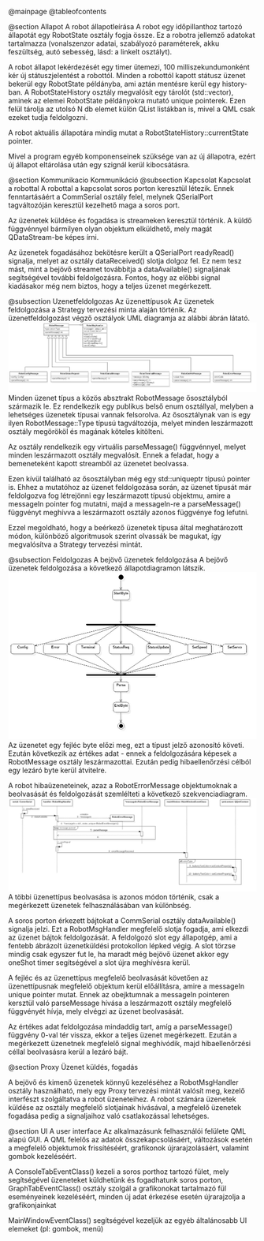 @mainpage
@tableofcontents

@section Allapot A robot állapotleírása
A robot egy időpillanthoz tartozó állapotát egy RobotState osztály fogja össze. Ez a robotra jellemző adatokat tartalmazza (vonalszenzor adatai, szabályozó paraméterek, akku feszültség, autó sebesség, lásd: a linkelt osztályt).

A robot állapot lekérdezését egy timer ütemezi, 100 milliszekundumonként kér új státuszjelentést a robottól. Minden a robottól kapott státusz üzenet bekerül egy RobotState példányba, ami aztán mentésre kerül egy history-ban. 
A RobotStateHistory osztály megvalósít egy tárolót (std::vector), aminek az elemei RobotState példányokra mutató unique pointerek. Ezen felül tárolja az utolsó N db elemet külön QList listákban is, mivel a QML csak ezeket tudja feldolgozni.

A robot aktuális állapotára mindig mutat a RobotStateHistory::currentState pointer. 

Mivel a program egyéb komponenseinek szüksége van az új állapotra, ezért új állapot eltárolása után egy szignál kerül kibocsátásra.

@section Kommunikacio Kommunikáció
@subsection Kapcsolat Kapcsolat a robottal
A robottal a kapcsolat soros porton keresztül létezik. Ennek fenntartásáért a CommSerial osztály felel, melynek QSerialPort tagváltozóján keresztül kezelhető maga a soros port.

Az üzenetek küldése és fogadása is streameken keresztül történik. A küldő függvénnyel bármilyen olyan objektum elküldhető, mely magát QDataStream-be képes írni.

Az üzenetek fogadásához bekötésre került a QSerialPort readyRead() signalja, melyet az osztály dataReceived() slotja dolgoz fel. Ez nem tesz mást, mint a bejövő streamet továbbítja a dataAvailable() signaljának segítségével további feldolgozásra. Fontos, hogy az előbbi signal kiadásakor még nem biztos, hogy a teljes üzenet megérkezett.

@subsection Uzenetfeldolgozas Az üzenettípusok
Az üzenetek feldolgozása a Strategy tervezési minta alaján történik. Az üzenetfeldolgozást végző osztályok UML diagramja az alábbi ábrán látató.
![](umldiagrams/RobotMessage.jpg)
Minden üzenet típus a közös absztrakt RobotMessage ősosztályból származik le. Ez rendelkezik egy publikus belső enum osztállyal, melyben a lehetséges üzenetek típusai vannak felsorolva. Az ősosztálynak van is egy ilyen RobotMessage::Type típusú tagváltozója, melyet minden leszármazott osztály megörököl és magának köteles kitölteni.

Az osztály rendelkezik egy virtuális parseMessage() függvénnyel, melyet minden leszármazott osztály megvalósít. Ennek a feladat, hogy a bemeneteként kapott streamből az üzenetet beolvassa.

Ezen kívül található az ősosztályban még egy std::uniqueptr<RobotMessage> típusú pointer is. Ehhez a mutatóhoz az üzenet feldolgozása során, az üzenet típusát már feldolgozva fog létrejönni egy leszármazott típusú objektmu, amire a messageIn pointer fog mutatni, majd a messageIn-re a parseMessage() függvényt meghívva a leszármazott osztály azonos függvénye fog lefutni.

Ezzel megoldható, hogy a beérkező üzenetek típusa által meghatározott módon, különböző algoritmusok szerint olvassák be magukat, így megvalósítva a Strategy tervezési mintát.  

@subsection Feldolgozas A bejövő üzenetek feldolgozása
A bejövő üzenetek feldolgozása a következő állapotdiagramon látszik.
![](umldiagrams/protocol.jpg)
Az üzenetet egy fejléc byte előzi meg, ezt a típust jelző azonosító követi. Ezután következik az értékes adat - ennek a feldolgozására képesek a RobotMessage osztály leszármazottai. Ezután pedig hibaellenőrzési célból egy lezáró byte kerül átvitelre.

A robot hibaüzeneteinek, azaz a RobotErrorMessage objektumoknak a beolvasását és feldolgozását szemlélteti a következő szekvenciadiagram.
![](umldiagrams/SequenceDiagramErrorParse.jpg)
A többi üzenettípus beolvasása is azonos módon történik, csak a megérkezett üzenetek felhasználásában van különbség.

A soros porton érkezett bájtokat a CommSerial osztály dataAvailable() signalja jelzi. Ezt a RobotMsgHandler megfelelő slotja fogadja, ami elkezdi az üzenet bájtok feldolgozását. A feldolgozó slot egy állapotgép, ami a fentebb ábrázolt üzenetküldési protokollon lépked végig. A slot törzse mindig csak egyszer fut le, ha maradt még bejövő üzenet akkor egy oneShot timer segítségével a slot újra meghívésra kerül.

A fejléc és az üzenettípus megfelelő beolvasását követően az üzenettípusnak megfelelő objektum kerül előállításra, amire a messageIn unique pointer mutat. Ennek az obejktumnak a messageIn pointeren kersztül való parseMessage hívása a leszármazott osztály megfelelő függvényét hívja, mely elvégzi az üzenet beolvasását.

Az értékes adat feldolgozása mindaddig tart, amíg a parseMessage() függvény 0-val tér vissza, ekkor a teljes üzenet megérkezett. Ezután  a megérkezett üzenetnek megfelelő signal meghívódik, majd hibaellenőrzési céllal beolvasásra kerül a lezáró bájt.

@section Proxy Üzenet küldés, fogadás

A bejövő és kimenő üzenetek könnyű kezeléséhez a RobotMsgHandler osztály használható, mely egy Proxy tervezési mintát valósít meg, kezelő interfészt szolgáltatva a robot üzeneteihez. A robot számára üzenetek küldése az osztály megfelelő slotjainak hívásával, a megfelelő üzenetek fogadása pedig a signaljaihoz való csatlakozással lehetséges.

@section UI A user interface
Az alkalmazásunk felhasználói felülete QML alapú GUI. A QML felelős az adatok összekapcsolásáért, változások esetén a megfelelő objektumok frissítéséért, grafikonok
újrarajzolásáért, valamint gombok kezeléséért. 

A ConsoleTabEventClass() kezeli a soros porthoz tartozó fület, mely segítségével üzeneteket küldhetünk és fogadhatunk soros porton, GraphTabEventClass() osztály szolgál a grafikonokat tartalmazó fül eseményeinek kezeléséért, minden új adat érkezése esetén újrarajzolja a grafikonjainkat

MainWindowEventClass() segítségével kezeljük az egyéb általánosabb UI elemeket (pl: gombok, menü)
